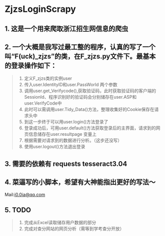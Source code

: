 # ZjzsLoginScrapy
## 1. 这是一个用来爬取浙江招生网信息的爬虫


## 2. 一个大概是我写过最工整的程序，认真的写了一个叫“F(uck)_zjzs”的类，在F_zjzs.py文件下。最基本的登录操作如下：
> 1. 定义F_zjzs类的实例user
> 2. 传入user.IdentityID和user.PassWorld 两个参数
> 3. 调用user.get_Verifycode(),获取验证码，此时获取验证码的客户端的SessionId、程序识别好的验证码会分别储存在user.ASP和user.VerifyCode中
> 4. 此时可以需调用user.Tidy_Data()方法，整理收集好的Cookie保存在请求头中
> 5. 到这一步终于可以用user.login()方法登录了
> 6. 登录成功后，可用user.default()方法获取登录后的主界面，请求到的网页信息储存在user.resultpage 变量上
> 7. 根据需要对请求到的数据进行分析。（这步还没写）
> 8. 使用user.logout()方法退出登录



## 3. 需要的依赖有 requests tesseract3.04 


## 4. 菜逼写的小脚本，希望有大神能指出更好的写法～


Mail:i0.0ia@qq.com


## 5. TODO
> 1. 完成从Excel读取储存用户数据的部分
> 2. 完成对查分网站的网页分析（需等到学考查分开放）

